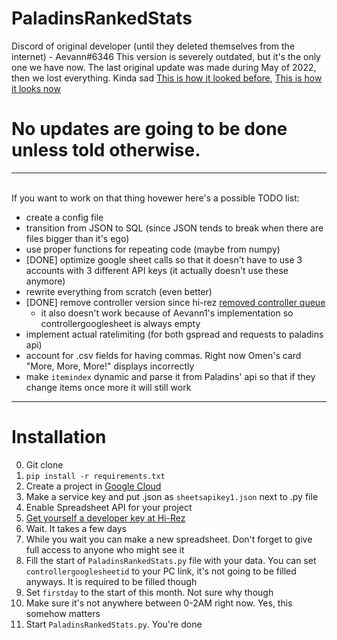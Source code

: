 # PaladinsRankedStats
Discord of original developer (until they deleted themselves from the internet) - Aevann#6346
This version is severely outdated, but it's the only one we have now. The last original update was made during May of 2022, then we lost everything. Kinda sad
[This is how it looked before](https://docs.google.com/spreadsheets/d/1g05xgJnAR0JQXzreEOqG-xV5cd0izx67ZvOTXMZe_Zg/), [This is how it looks now](https://docs.google.com/spreadsheets/d/1qMKyAfMxCVvfGifPjE2v-ry8_oFmSpVHSJjqdAic1uI/)
# No updates are going to be done unless told otherwise.
---
\
If you want to work on that thing hovewer here's a possible TODO list:
* create a config file
* transition from JSON to SQL (since JSON tends to break when there are files bigger than it's ego)
* use proper functions for repeating code (maybe from numpy)
* [DONE] optimize google sheet calls so that it doesn't have to use 3 accounts with 3 different API keys (it actually doesn't use these anymore)
* rewrite everything from scratch (even better)
* [DONE] remove controller version since hi-rez [removed controller queue](https://paladins.fandom.com/wiki/Paladins_Version_6.3.5218.1#Ranked:_Cross-Play,_Reset,_and_Split)
    * it also doesn't work because of Aevann1's implementation so controllergooglesheet is always empty
* implement actual ratelimiting (for both gspread and requests to paladins api)
* account for .csv fields for having commas. Right now Omen's card "More, More, More!" displays incorrectly
* make `itemindex` dynamic and parse it from Paladins' api so that if they change items once more it will still work
---
# Installation
0. Git clone
1. `pip install -r requirements.txt`
2. Create a project in [Google Cloud](https://console.cloud.google.com/)
3. Make a service key and put .json as `sheetsapikey1.json` next to .py file
4. Enable Spreadsheet API for your project
5. [Get yourself a developer key at Hi-Rez](https://fs12.formsite.com/HiRez/form48/secure_index.html)
6. Wait. It takes a few days
7. While you wait you can make a new spreadsheet. Don't forget to give full access to anyone who might see it
8. Fill the start of `PaladinsRankedStats.py` file with your data. You can set `controllergooglesheetid` to your PC link, it's not going to be filled anyways. It is required to be filled though
9. Set `firstday` to the start of this month. Not sure why though
10. Make sure it's not anywhere between 0-2AM right now. Yes, this somehow matters
11. Start `PaladinsRankedStats.py`. You're done